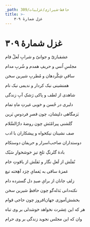 ```yaml
---
_path: حافظ-شیرازی/غزلیات/309
title: >-
    غزل شمارهٔ ۳۰۹
---
```

# غزل شمارهٔ ۳۰۹

<div class="b" id="bn1"><div class="m1"><p>عشقبازیّ و جوانیّ و شرابِ لَعلْ فام</p></div>
<div class="m2"><p>مجلسِ اُنس و حریفِ همدم و شُربِ مدام</p></div></div>
<div class="b" id="bn2"><div class="m1"><p>ساقیِ شِکَّردهان و مُطربِ شیرین سخن</p></div>
<div class="m2"><p>همنشینی نیک کردار و ندیمی نیک نام</p></div></div>
<div class="b" id="bn3"><div class="m1"><p>شاهدی از لطف و پاکی رَشکِ آبِ زندگی</p></div>
<div class="m2"><p>دلبری در حُسن و خوبی غیرتِ ماهِ تمام</p></div></div>
<div class="b" id="bn4"><div class="m1"><p>بَزمگاهی دلنِشان، چون قصرِ فردوسِ بَرین</p></div>
<div class="m2"><p>گلشنی پیرامُنَش چون روضهٔ دارُالسَّلام</p></div></div>
<div class="b" id="bn5"><div class="m1"><p>صف نشینان نیکخواه و پیشکاران با ادب</p></div>
<div class="m2"><p>دوستداران صاحب‌اسرار و حریفان دوستکام</p></div></div>
<div class="b" id="bn6"><div class="m1"><p>بادهٔ گلرنگِ تلخِ تیزِ خوشخوارِ سَبُک</p></div>
<div class="m2"><p>نُقلَش از لَعلِ نگار و نَقلَش از یاقوتِ خام</p></div></div>
<div class="b" id="bn7"><div class="m1"><p>غمزهٔ ساقی به یَغمایِ خِرَد آهِخته تیغ</p></div>
<div class="m2"><p>زلفِ جانان از برایِ صیدِ دل گسترده دام</p></div></div>
<div class="b" id="bn8"><div class="m1"><p>نکته‌دانی بَذله‌گو چون حافظِ شیرین سخن</p></div>
<div class="m2"><p>بخشش‌آموزی جهان‌افروز چون حاجی قوام</p></div></div>
<div class="b" id="bn9"><div class="m1"><p>هر که این عِشرت نخواهد خوشدلی بر وی تباه</p></div>
<div class="m2"><p>وان که این مجلس نجوید زندگی بر وی حرام</p></div></div>
